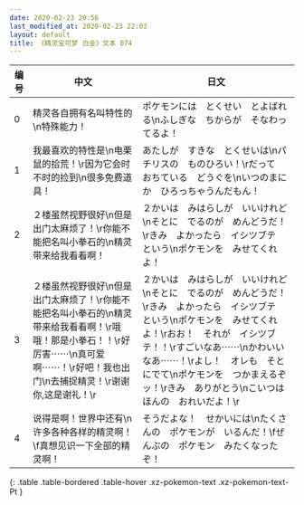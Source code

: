 ```yaml
---
date: 2020-02-23 20:56
last_modified_at: 2020-02-23 22:03
layout: default
title: 《精灵宝可梦 白金》文本 074
---
```

| 编号 | 中文 | 日文 |
| ---- | ---- | ---- |
| 0 | 精灵各自拥有名叫特性的\n特殊能力！ | ポケモンには　とくせい　とよばれる\nふしぎな　ちからが　そなわってるよ！ |
| 1 | 我最喜欢的特性是\n电栗鼠的拾荒！\r因为它会时不时的捡到\n很多免费道具！ | あたしが　すきな　とくせいは\nパチリスの　ものひろい！\rだって　おちている　どうぐを\nいつのまにか　ひろっちゃうんだもん！ |
| 2 | ２楼虽然视野很好\n但是出门太麻烦了！\r你能不能把名叫小拳石的\n精灵带来给我看看啊！ | ２かいは　みはらしが　いいけれど\nそとに　でるのが　めんどうだ！\rきみ　よかったら　イシツブテ　という\nポケモンを　みせてくれよ！ |
| 3 | ２楼虽然视野很好\n但是出门太麻烦了！\r你能不能把名叫小拳石的\n精灵带来给我看看啊！\r哦哦！那是小拳石！！\r好厉害⋯⋯\n真可爱啊⋯⋯！\r好吧！我也出门\n去捕捉精灵！\r谢谢你,这是谢礼！\r | ２かいは　みはらしが　いいけれど\nそとに　でるのが　めんどうだ！\rきみ　よかったら　イシツブテ　という\nポケモンを　みせてくれよ！\rおお！　それが　イシツブテ！！\rすごいなあ⋯⋯\nかわいいなあ⋯⋯！\rよし！　オレも　そとにでて\nポケモンを　つかまえるぞッ！\rきみ　ありがとう\nこいつは　ほんの　おれいだよ！\r |
| 4 | 说得是啊！世界中还有\n许多各种各样的精灵啊！\f真想见识一下全部的精灵啊！ | そうだよな！　せかいには\nたくさんの　ポケモンが　いるんだ！\fぜんぶの　ポケモン　みたくなったぞ！ |
{: .table .table-bordered .table-hover .xz-pokemon-text .xz-pokemon-text-Pt }